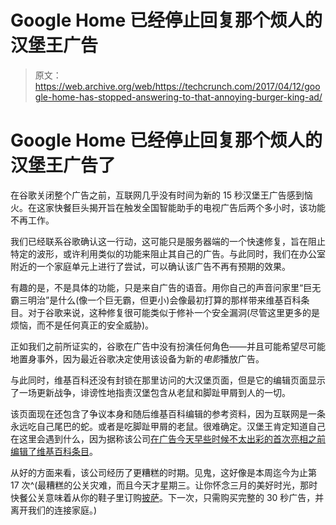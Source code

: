 # Google Home 已经停止回复那个烦人的汉堡王广告 

> 原文：<https://web.archive.org/web/https://techcrunch.com/2017/04/12/google-home-has-stopped-answering-to-that-annoying-burger-king-ad/>

# Google Home 已经停止回复那个烦人的汉堡王广告了

在谷歌关闭整个广告之前，互联网几乎没有时间为新的 15 秒汉堡王广告感到恼火。在这家快餐巨头揭开旨在触发全国智能助手的电视广告后两个多小时，该功能不再工作。

我们已经联系谷歌确认这一行动，这可能只是服务器端的一个快速修复，旨在阻止特定的波形，或许利用类似的功能来阻止其自己的广告。与此同时，我们在办公室附近的一个家庭单元上进行了尝试，可以确认该广告不再有预期的效果。

有趣的是，不是具体的功能，只是来自广告的语音。用你自己的声音问家里“巨无霸三明治”是什么(像一个巨无霸，但更小)会像最初打算的那样带来维基百科条目。对于谷歌来说，这种修复很可能类似于修补一个安全漏洞(尽管这里更多的是烦恼，而不是任何真正的安全威胁)。

正如我们之前所证实的，谷歌在广告中没有扮演任何角色——并且可能希望尽可能地置身事外，因为最近谷歌决定使用该设备为新的*电影*播放广告。

与此同时，维基百科还没有封锁在那里访问的大汉堡页面，但是它的编辑页面显示了一场更新战争，诽谤性地指责汉堡包含从老鼠和脚趾甲屑到人的一切。

该页面现在还包含了争议本身和随后维基百科编辑的参考资料，因为互联网是一条永远吃自己尾巴的蛇。或者是吃脚趾甲屑的老鼠。很难确定。汉堡王肯定知道自己在这里会遇到什么，因为据称该公司[在广告今天早些时候不太出彩的首次亮相之前编辑了维基百科条目](https://web.archive.org/web/20221007125246/http://www.theverge.com/2017/4/12/15259400/burger-king-google-home-ad-wikipedia)。

从好的方面来看，该公司经历了更糟糕的时期。见鬼，这好像是本周迄今为止第 17 次^(最糟糕的公关灾难，而且今天才星期三。让你怀念三月的美好时光，那时快餐公关意味着从你的鞋子里订购[披萨](https://web.archive.org/web/20221007125246/https://beta.techcrunch.com/2017/03/06/pizza-hut-pie-tops/)。下一次，只需购买完整的 30 秒广告，并离开我们的连接家庭。)